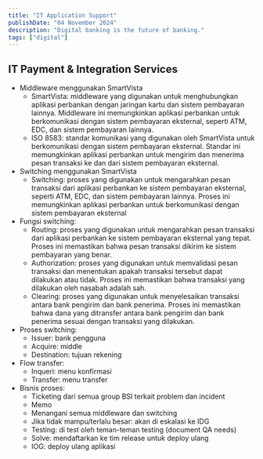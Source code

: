 ```yaml
---
title: "IT Application Support"
publishDate: "04 November 2024"
description: "Digital banking is the future of banking."
tags: ["digital"]
---
```


## IT Payment & Integration Services

- Middleware menggunakan SmartVista
  - SmartVista: middleware yang digunakan untuk menghubungkan aplikasi perbankan dengan jaringan kartu dan sistem pembayaran lainnya. Middleware ini memungkinkan aplikasi perbankan untuk berkomunikasi dengan sistem pembayaran eksternal, seperti ATM, EDC, dan sistem pembayaran lainnya.
  - ISO 8583: standar komunikasi yang digunakan oleh SmartVista untuk berkomunikasi dengan sistem pembayaran eksternal. Standar ini memungkinkan aplikasi perbankan untuk mengirim dan menerima pesan transaksi ke dan dari sistem pembayaran eksternal.
- Switching menggunakan SmartVista
  - Switching: proses yang digunakan untuk mengarahkan pesan transaksi dari aplikasi perbankan ke sistem pembayaran eksternal, seperti ATM, EDC, dan sistem pembayaran lainnya. Proses ini memungkinkan aplikasi perbankan untuk berkomunikasi dengan sistem pembayaran eksternal
- Fungsi switching:
  - Routing: proses yang digunakan untuk mengarahkan pesan transaksi dari aplikasi perbankan ke sistem pembayaran eksternal yang tepat. Proses ini memastikan bahwa pesan transaksi dikirim ke sistem pembayaran yang benar.
  - Authorization: proses yang digunakan untuk memvalidasi pesan transaksi dan menentukan apakah transaksi tersebut dapat dilakukan atau tidak. Proses ini memastikan bahwa transaksi yang dilakukan oleh nasabah adalah sah.
  - Clearing: proses yang digunakan untuk menyelesaikan transaksi antara bank pengirim dan bank penerima. Proses ini memastikan bahwa dana yang ditransfer antara bank pengirim dan bank penerima sesuai dengan transaksi yang dilakukan.
- Proses switching:
  - Issuer: bank pengguna
  - Acquire: middle
  - Destination: tujuan rekening
- Flow transfer:
  - Inqueri: menu konfirmasi
  - Transfer: menu transfer
- Bisnis proses:
  - Ticketing dari semua group BSI terkait problem dan incident
  - Memo
  - Menangani semua middleware dan switching
  - Jika tidak mampu/terlalu besar: akan di eskalasi ke IDG
  - Testing: di test oleh teman-teman testing (document QA needs)
  - Solve: mendaftarkan ke tim release untuk deploy ulang
  - IOG: deploy ulang aplikasi